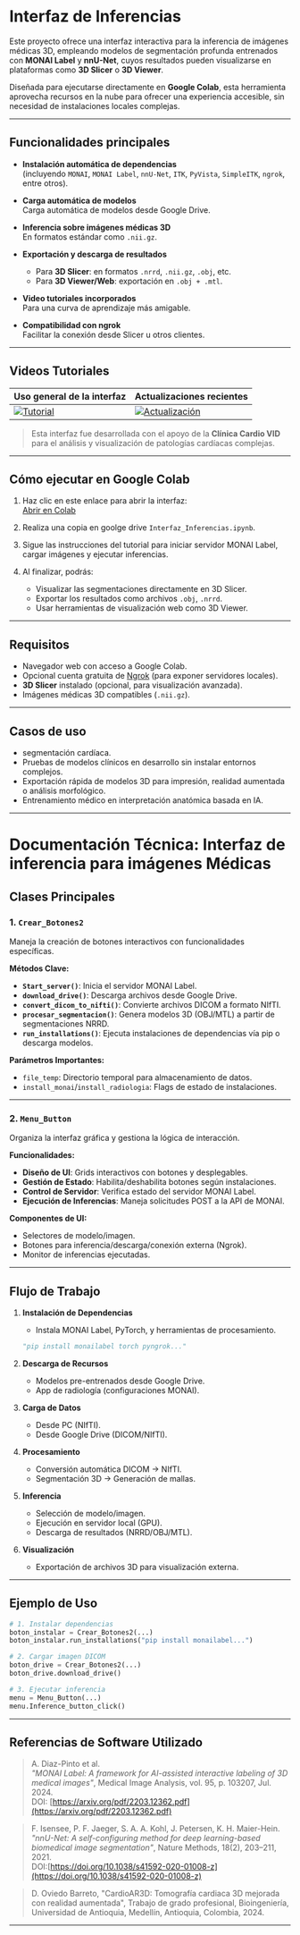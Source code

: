 
# Interfaz de Inferencias 

Este proyecto ofrece una interfaz interactiva para la inferencia de imágenes médicas 3D, empleando modelos de segmentación profunda entrenados con **MONAI Label** y **nnU-Net**, cuyos resultados pueden visualizarse en plataformas como **3D Slicer** o **3D Viewer**.

Diseñada para ejecutarse directamente en **Google Colab**, esta herramienta aprovecha recursos en la nube para ofrecer una experiencia accesible, sin necesidad de instalaciones locales complejas. 

---

## Funcionalidades principales

- **Instalación automática de dependencias**  
  (incluyendo `MONAI`, `MONAI Label`, `nnU-Net`, `ITK`, `PyVista`, `SimpleITK`, `ngrok`, entre otros).

- **Carga automática de modelos**  
  Carga automática de modelos desde Google Drive.

- **Inferencia sobre imágenes médicas 3D**  
  En formatos estándar como `.nii.gz`.

- **Exportación y descarga de resultados**  
  - Para **3D Slicer**: en formatos `.nrrd`, `.nii.gz`, `.obj`, etc.  
  - Para **3D Viewer/Web**: exportación en `.obj + .mtl`.

- **Video tutoriales incorporados**  
  Para una curva de aprendizaje más amigable.

- **Compatibilidad con ngrok**  
  Facilitar la conexión desde Slicer u otros clientes.

---

## Videos Tutoriales

| Uso general de la interfaz | Actualizaciones recientes |
|----------------------------|----------------------------|
| [![Tutorial](https://img.youtube.com/vi/B1_pAmnVFD4/0.jpg)](https://www.youtube.com/watch?v=B1_pAmnVFD4) | [![Actualización](https://img.youtube.com/vi/CCmLW8bEQ2U/0.jpg)](https://www.youtube.com/watch?v=CCmLW8bEQ2U) |

>Esta interfaz fue desarrollada con el apoyo de la **Clínica Cardio VID** para el análisis y visualización de patologías cardíacas complejas.

---

## Cómo ejecutar en Google Colab

1. Haz clic en este enlace para abrir la interfaz:  
[Abrir en Colab](https://github.com/Andresf-Asprilla/Modelo-segmentacion-APCIVMAPCAs/blob/main/Interfaz/Interfaz_Inferencias.ipynb)

2. Realiza una copia en goolge drive `Interfaz_Inferencias.ipynb`.

3. Sigue las instrucciones del tutorial  para iniciar  servidor MONAI Label, cargar imágenes y ejecutar inferencias.

4. Al finalizar, podrás:
   - Visualizar las segmentaciones directamente en 3D Slicer.
   - Exportar los resultados como archivos `.obj`, `.nrrd`.
   - Usar herramientas de visualización web como 3D Viewer.

---

## Requisitos

- Navegador web con acceso a Google Colab.
- Opcional cuenta gratuita de  [Ngrok](https://ngrok.com/) (para exponer servidores locales).
- **3D Slicer** instalado (opcional, para visualización avanzada).
- Imágenes médicas 3D compatibles (`.nii.gz`).

---

## Casos de uso

- segmentación cardíaca.
- Pruebas de modelos clínicos en desarrollo sin instalar entornos complejos.
- Exportación rápida de modelos 3D para impresión, realidad aumentada o análisis morfológico.
- Entrenamiento médico en interpretación anatómica basada en IA.

---

# **Documentación Técnica: Interfaz de inferencia para imágenes Médicas**

## **Clases Principales**

### **1. `Crear_Botones2`**
Maneja la creación de botones interactivos con funcionalidades específicas.

**Métodos Clave:**
- **`Start_server()`**: Inicia el servidor MONAI Label.
- **`download_drive()`**: Descarga archivos desde Google Drive.
- **`convert_dicom_to_nifti()`**: Convierte archivos DICOM a formato NIfTI.
- **`procesar_segmentacion()`**: Genera modelos 3D (OBJ/MTL) a partir de segmentaciones NRRD.
- **`run_installations()`**: Ejecuta instalaciones de dependencias vía pip o descarga modelos.

**Parámetros Importantes:**
- `file_temp`: Directorio temporal para almacenamiento de datos.
- `install_monai`/`install_radiologia`: Flags de estado de instalaciones.

---

### **2. `Menu_Button`**
Organiza la interfaz gráfica y gestiona la lógica de interacción.

**Funcionalidades:**
- **Diseño de UI**: Grids interactivos con botones y desplegables.
- **Gestión de Estado**: Habilita/deshabilita botones según instalaciones.
- **Control de Servidor**: Verifica estado del servidor MONAI Label.
- **Ejecución de Inferencias**: Maneja solicitudes POST a la API de MONAI.

**Componentes de UI:**
- Selectores de modelo/imagen.
- Botones para inferencia/descarga/conexión externa (Ngrok).
- Monitor de inferencias ejecutadas.

---
## **Flujo de Trabajo**

1. **Instalación de Dependencias**
   - Instala MONAI Label, PyTorch, y herramientas de procesamiento.
   ```python
   "pip install monailabel torch pyngrok..."
   ```

2. **Descarga de Recursos**
   - Modelos pre-entrenados desde Google Drive.
   - App de radiología (configuraciones MONAI).

3. **Carga de Datos**
   - Desde PC (NIfTI).
   - Desde Google Drive (DICOM/NIfTI).

4. **Procesamiento**
   - Conversión automática DICOM → NIfTI.
   - Segmentación 3D → Generación de mallas.

5. **Inferencia**
   - Selección de modelo/imagen.
   - Ejecución en servidor local (GPU).
   - Descarga de resultados (NRRD/OBJ/MTL).

6. **Visualización**
   - Exportación de archivos 3D para visualización externa.

---
## **Ejemplo de Uso**

```python
# 1. Instalar dependencias
boton_instalar = Crear_Botones2(...)
boton_instalar.run_installations("pip install monailabel...")

# 2. Cargar imagen DICOM
boton_drive = Crear_Botones2(...)
boton_drive.download_drive()

# 3. Ejecutar inferencia
menu = Menu_Button(...)
menu.Inference_button_click()
```

---

## Referencias de Software Utilizado

> A. Diaz-Pinto et al.  
> *"MONAI Label: A framework for AI-assisted interactive labeling of 3D medical images"*, Medical Image Analysis, vol. 95, p. 103207, Jul. 2024.  
> DOI: [https://arxiv.org/pdf/2203.12362.pdf](https://arxiv.org/pdf/2203.12362.pdf)

> F. Isensee, P. F. Jaeger, S. A. A. Kohl, J. Petersen, K. H. Maier-Hein.  
> *"nnU-Net: A self-configuring method for deep learning-based biomedical image segmentation"*, Nature Methods, 18(2), 203–211, 2021.                
> DOI:[https://doi.org/10.1038/s41592-020-01008-z](https://doi.org/10.1038/s41592-020-01008-z)

>D. Oviedo Barreto, "CardioAR3D: Tomografía cardiaca 3D mejorada con realidad aumentada", Trabajo de grado profesional, Bioingeniería, Universidad de Antioquia, Medellín, Antioquia, Colombia, 2024.

---
